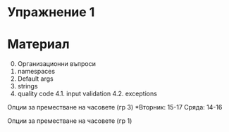 Упражнение 1
===


Материал
===
0. Организационни въпроси
1. namespaces
2. Default args
3. strings
4. quality code
4.1. input validation
4.2. exceptions




Опции за преместване на часовете (гр 3)
*Вторник: 15-17
Сряда: 14-16

Опции за преместване на часовете (гр 1)

